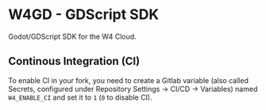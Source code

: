 # W4GD - GDScript SDK

Godot/GDScript SDK for the W4 Cloud.

## Continous Integration (CI)

To enable CI in your fork, you need to create a Gitlab variable
(also called Secrets, configured under Repository Settings -> CI/CD -> Variables)
named `W4_ENABLE_CI` and set it to `1` (`0` to disable CI).
